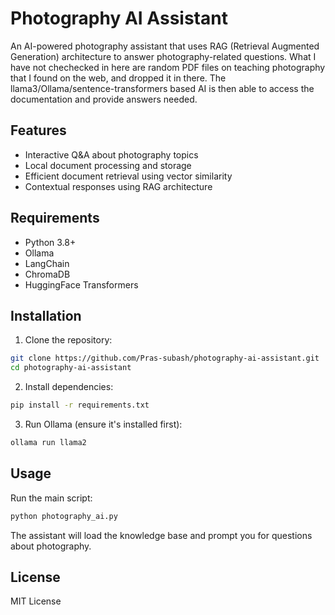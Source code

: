 # Photography AI Assistant

An AI-powered photography assistant that uses RAG (Retrieval Augmented Generation) architecture to answer photography-related questions. What I have not chechecked in here are random PDF files on teaching photography that I found on the web, and dropped it in there. The llama3/Ollama/sentence-transformers based AI is then able to access the documentation and provide answers needed.

## Features

- Interactive Q&A about photography topics
- Local document processing and storage
- Efficient document retrieval using vector similarity
- Contextual responses using RAG architecture

## Requirements

- Python 3.8+
- Ollama
- LangChain
- ChromaDB
- HuggingFace Transformers

## Installation

1. Clone the repository:
```bash
git clone https://github.com/Pras-subash/photography-ai-assistant.git
cd photography-ai-assistant
```

2. Install dependencies:
```bash
pip install -r requirements.txt
```

3. Run Ollama (ensure it's installed first):
```bash
ollama run llama2
```

## Usage

Run the main script:
```bash
python photography_ai.py
```

The assistant will load the knowledge base and prompt you for questions about photography.

## License

MIT License
